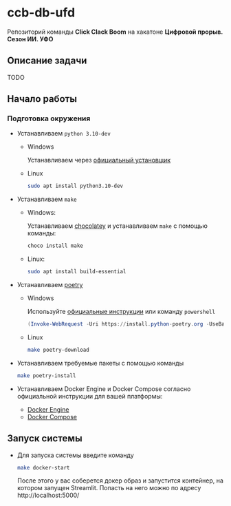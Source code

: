 # ccb-db-ufd
Репозиторий команды **Click Clack Boom** на хакатоне **Цифровой прорыв. Сезон ИИ. УФО**

## Описание задачи
TODO

## Начало работы
### Подготовка окружения
- Устанавливаем `python 3.10-dev`
    - Windows

        Устанавливаем через [официальный установщик](https://www.python.org/downloads/)

    - Linux

        ```bash
        sudo apt install python3.10-dev
        ```

- Устанавливаем `make`
    - Windows:

        Устанавливаем [chocolatey](https://chocolatey.org/install) и устанавливаем `make` с помощью команды:

        ```powershell
        choco install make
        ```

    - Linux:

        ```bash
        sudo apt install build-essential
        ```

- Устанавливаем [poetry](https://python-poetry.org/docs/#installation)
    - Windows

        Используйте [официальные инструкции](https://python-poetry.org/docs/#windows-powershell-install-instructions) или команду `powershell`

        ```powershell
        (Invoke-WebRequest -Uri https://install.python-poetry.org -UseBasicParsing).Content | py -
        ```

    - Linux

        ```bash
        make poetry-download
        ```
- Устанавливаем требуемые пакеты с помощью команды
    ```bash
    make poetry-install
    ```
- Устанавливаем Docker Engine и Docker Compose согласно официальной инструкции для вашей платформы:
  - [Docker Engine](https://docs.docker.com/engine/install/)
  - [Docker Compose](https://docs.docker.com/compose/install/)
## Запуск системы
- Для запуска системы введите команду
    ```bash
    make docker-start
    ```
  После этого у вас соберется докер образ и запустится контейнер, на котором запущен Streamlit. 
  Попасть на него можно по адресу http://localhost:5000/